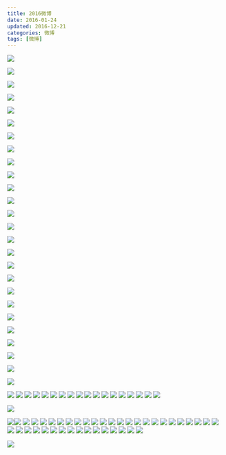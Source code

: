 ```yaml
---
title: 2016微博
date: 2016-01-24
updated: 2016-12-21
categories: 微博
tags: [微博]
---
```


![](https://raw.githubusercontent.com/rhenginium/image/main/20210505123520.png)

<!--more-->

![](https://raw.githubusercontent.com/rhenginium/image/main/20210505123846.png)

![](https://raw.githubusercontent.com/rhenginium/image/main/20210505123927.png)

![](https://raw.githubusercontent.com/rhenginium/image/main/20210505124007.png)

![](https://raw.githubusercontent.com/rhenginium/image/main/20210505124051.png)

![](https://raw.githubusercontent.com/rhenginium/image/main/20210505124134.png)

![](https://raw.githubusercontent.com/rhenginium/image/main/20210505124209.png)

![](https://raw.githubusercontent.com/rhenginium/image/main/20210505124246.png)

![](https://raw.githubusercontent.com/rhenginium/image/main/20210505124358.png)

![](https://raw.githubusercontent.com/rhenginium/image/main/20210505124432.png)

![](https://raw.githubusercontent.com/rhenginium/image/main/20210505124748.png)

![](https://raw.githubusercontent.com/rhenginium/image/main/20210505124809.png)

![](https://raw.githubusercontent.com/rhenginium/image/main/20210505125534.png)

![](https://raw.githubusercontent.com/rhenginium/image/main/20210505125556.png)

![](https://raw.githubusercontent.com/rhenginium/image/main/20210505125611.png)

![](https://raw.githubusercontent.com/rhenginium/image/main/20210505125632.png)

![](https://raw.githubusercontent.com/rhenginium/image/main/20210505125657.png)

![](https://raw.githubusercontent.com/rhenginium/image/main/20210505125712.png)

![](https://raw.githubusercontent.com/rhenginium/image/main/20210505123530.png)

![](https://raw.githubusercontent.com/rhenginium/image/main/20210505123554.png)

![](https://raw.githubusercontent.com/rhenginium/image/main/20210505123619.png)

![](https://raw.githubusercontent.com/rhenginium/image/main/20210505123634.png)

![](https://raw.githubusercontent.com/rhenginium/image/main/20210505123647.png)

![](https://raw.githubusercontent.com/rhenginium/image/main/20210505123708.png)

![](https://raw.githubusercontent.com/rhenginium/image/main/20210505123729.png)

![](https://raw.githubusercontent.com/rhenginium/image/main/20210505123804.png)

![](https://raw.githubusercontent.com/rhenginium/image/main/6d61919bjw1f61t7ey6dkj20k00b90u0.jpg)
![](https://raw.githubusercontent.com/rhenginium/image/main/6d61919bjw1f60tvhjjmfj20g4092abc.jpg)
![](https://raw.githubusercontent.com/rhenginium/image/main/6d61919bjw1f60tvhf6hij20g40923zj.jpg)
![](https://raw.githubusercontent.com/rhenginium/image/main/6d61919bjw1f61t7fnfj6j20io0aoaba.jpg)
![](https://raw.githubusercontent.com/rhenginium/image/main/6d61919bjw1f61t7fb7k9j20k00b9q4b.jpg)
![](https://raw.githubusercontent.com/rhenginium/image/main/6d61919bjw1f60tvhkigkj20g4092ab0.jpg)
![](https://raw.githubusercontent.com/rhenginium/image/main/6d61919bjw1f60tvhwpubj20g40923ze.jpg)
![](https://raw.githubusercontent.com/rhenginium/image/main/6d61919bjw1f60tvhzf9kj20g4092q40.jpg)
![](https://raw.githubusercontent.com/rhenginium/image/main/6d61919bjw1f60tvi6ne0j20g40920tp.jpg)
![](https://raw.githubusercontent.com/rhenginium/image/main/6d61919bjw1f61t7d8ugmj20c806w3z1.jpg)
![](https://raw.githubusercontent.com/rhenginium/image/main/6d61919bjw1f60tvj48cfj20g4092wfs.jpg)
![](https://raw.githubusercontent.com/rhenginium/image/main/6d61919bjw1f60tviwvgjj20g4092mxz.jpg)
![](https://raw.githubusercontent.com/rhenginium/image/main/6d61919bjw1f60tvic75jj20g409275e.jpg)
![](https://raw.githubusercontent.com/rhenginium/image/main/6d61919bjw1f61t7di302j20k00b90tv.jpg)
![](https://raw.githubusercontent.com/rhenginium/image/main/6d61919bjw1f61t7dsurij20k00b9wfl.jpg)
![](https://raw.githubusercontent.com/rhenginium/image/main/6d61919bjw1f61t7e3d2hj20k00cijsv.jpg)
![](https://raw.githubusercontent.com/rhenginium/image/main/6d61919bjw1f61t7ec1z4j20k00b9jsh.jpg)
![](https://raw.githubusercontent.com/rhenginium/image/main/6d61919bjw1f61t7emfzcj20io0aiwfp.jpg)

![](https://raw.githubusercontent.com/rhenginium/image/main/6d61919bjw1f7kbglbuq1j20np0zk0vx.jpg)

![](https://raw.githubusercontent.com/rhenginium/image/main/6d61919bjw1f7kbgl0u3aj20np0zkgo2.jpg)![](https://raw.githubusercontent.com/rhenginium/image/main/6d61919bjw1f7kbglrzbdj20np0zkdii.jpg)
![](https://raw.githubusercontent.com/rhenginium/image/main/6d61919bjw1f7kbgkpo86j20np0zkad2.jpg)
![](https://raw.githubusercontent.com/rhenginium/image/main/6d61919bjw1f7i1hsz040j214a1oftpz.jpg)
![](https://raw.githubusercontent.com/rhenginium/image/main/6d61919bjw1f7i1hs3kznj215o1qi19e.jpg)
![](https://raw.githubusercontent.com/rhenginium/image/main/6d61919bjw1f7i1hrge86j215o1qi17n.jpg)
![](https://raw.githubusercontent.com/rhenginium/image/main/6d61919bjw1f7i1hqnagfj215o1qiqkn.jpg)
![](https://raw.githubusercontent.com/rhenginium/image/main/6d61919bjw1f4q7pjn87rj20qo0zkay7.jpg)
![](https://raw.githubusercontent.com/rhenginium/image/main/6d61919bjw1f3rwbisteej20k00qsq7s.jpg)
![](https://raw.githubusercontent.com/rhenginium/image/main/6d61919bjw1f3rwbhwe71j21hc0u07ba.jpg)
![](https://raw.githubusercontent.com/rhenginium/image/main/6d61919bjw1f3rwbgg7y6j22io1w04qq.jpg)
![](https://raw.githubusercontent.com/rhenginium/image/main/6d61919bjw1f3rwb945qkj20qo0hqacz.jpg)
![](https://raw.githubusercontent.com/rhenginium/image/main/6d61919bjw1f3rwb752u5j21kw16o16a.jpg)
![](https://raw.githubusercontent.com/rhenginium/image/main/6d61919bjw1f3rwb9ma8rj20zk0k0dib.jpg)
![](https://raw.githubusercontent.com/rhenginium/image/main/6d61919bjw1f3rwb9fo84j20fa0a7gmn.jpg)
![](https://raw.githubusercontent.com/rhenginium/image/main/6d61919bjw1f3rwb8le5pj211x1kwdpa.jpg)
![](https://raw.githubusercontent.com/rhenginium/image/main/6d61919bjw1f3rwb7mhu7j20o90l3jto.jpg)
![](https://raw.githubusercontent.com/rhenginium/image/main/6d61919bjw1f3hg0877wtj20zk0qo7bv.jpg)
![](https://raw.githubusercontent.com/rhenginium/image/main/6d61919bgw1f6rdxcc3csj21w01f01l0.jpg)
![](https://raw.githubusercontent.com/rhenginium/image/main/6d61919bgw1f6dy605i9ij20zk0qo12z.jpg)
![](https://raw.githubusercontent.com/rhenginium/image/main/6d61919bgw1f6dy550ofsj20k00zktdz.jpg)
![](https://raw.githubusercontent.com/rhenginium/image/main/6d61919bgw1f6dy58rhj0j20qo0zkgpv.jpg)
![](https://raw.githubusercontent.com/rhenginium/image/main/6d61919bgw1f6dy50qifrj20qo0zk105.jpg)
![](https://raw.githubusercontent.com/rhenginium/image/main/6d61919bgw1f6dy5t2fl0j20qo0zk43j.jpg)
![](https://raw.githubusercontent.com/rhenginium/image/main/6d61919bgw1f6dy5nsk18j20zk0qo156.jpg)
![](https://raw.githubusercontent.com/rhenginium/image/main/6d61919bgw1f6dy5g5iwnj20qo0zkn7w.jpg)
![](https://raw.githubusercontent.com/rhenginium/image/main/6d61919bgw1f6dy4ueld4j20qo0zkn6o.jpg)
![](https://raw.githubusercontent.com/rhenginium/image/main/6d61919bgw1f6dy4noum5j20qo0zkk0j.jpg)
![](https://raw.githubusercontent.com/rhenginium/image/main/4cbbb525gw1f6smz1nkvwj20qo0zkqcf.jpg)
![](https://raw.githubusercontent.com/rhenginium/image/main/4cbbb525gw1f6smz1b3sfj20zk0qowmh.jpg)
![](https://raw.githubusercontent.com/rhenginium/image/main/83e4e7cdjw1f7dbsaxqzoj215o1qi1a5.jpg)
![](https://raw.githubusercontent.com/rhenginium/image/main/6d61919bjw1f7yl0udx1gj20zk0qo1kx.jpg)
![](https://raw.githubusercontent.com/rhenginium/image/main/6d61919bjw1f7yl00scuuj21w02ioqv5.jpg)
![](https://raw.githubusercontent.com/rhenginium/image/main/6d61919bjw1f7ykzaaveej20qo0zk7wh.jpg)
![](https://raw.githubusercontent.com/rhenginium/image/main/6d61919bjw1f7ykxllttoj21w02iokjm.jpg)
![](https://raw.githubusercontent.com/rhenginium/image/main/6d61919bjw1f7v62a5z40j20qo0zk4qp.jpg)
![](https://raw.githubusercontent.com/rhenginium/image/main/6d61919bjw1f7v5xfs24mj22io1w0hdu.jpg)
![](https://raw.githubusercontent.com/rhenginium/image/main/6d61919bjw1f7v5witz18j21w02iou0x.jpg)
![](https://raw.githubusercontent.com/rhenginium/image/main/6d61919bjw1f7v5vsef0wj22c0340kjo.jpg)
![](https://raw.githubusercontent.com/rhenginium/image/main/6d61919bjw1f7rm38nihhj22io1w07wi.jpg)
![](https://raw.githubusercontent.com/rhenginium/image/main/6d61919bjw1f7rlyczug4j20qo0zk1kx.jpg)

![](https://raw.githubusercontent.com/rhenginium/image/main/6d61919bly1fanz7wcl6gj20qo0zkqr10.jpg)